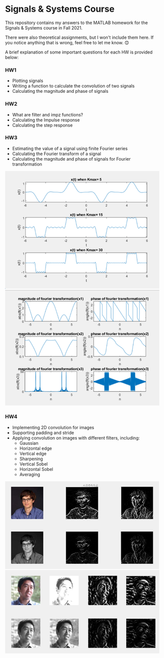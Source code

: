 # Signals & Systems Course

This repository contains my answers to the MATLAB homework for the Signals & Systems course in Fall 2021.

There were also theoretical assignments, but I won't include them here. If you notice anything that is wrong, feel free to let me know. 😊

A brief explanation of some important questions for each HW is provided below:

### HW1
- Plotting signals
- Writing a function to calculate the convolution of two signals
- Calculating the magnitude and phase of signals

### HW2
- What are filter and impz functions?
- Calculating the Impulse response
- Calculating the step response

### HW3
- Estimating the value of a signal using finite Fourier series
- Calculating the Fourier transform of a signal
- Calculating the magnitude and phase of signals for Fourier transformation

![HW3 Image1](images/HW3-Q2.png)
![HW3 Image2](images/HW3-Q3.png)

### HW4
- Implementing 2D convolution for images
- Supporting padding and stride
- Applying convolution on images with different filters, including:
  - Gaussian
  - Horizontal edge
  - Vertical edge
  - Sharpening
  - Vertical Sobel
  - Horizontal Sobel
  - Averaging

![HW4 Image1](images/HW4-img1.png)
![HW4 Image2](images/HW4-img2.png)